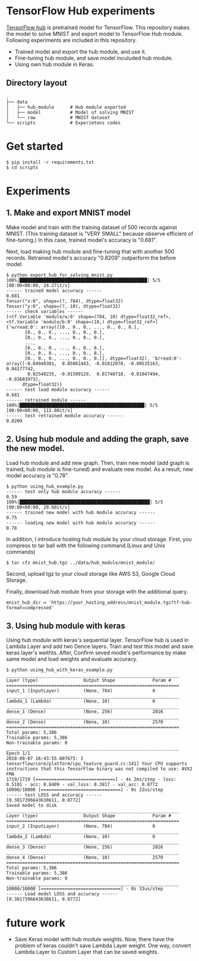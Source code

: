 # TensorFlow Hub experiments
[TensorFlow hub](https://www.tensorflow.org/hub/) is pretrained model for TensorFlow.
This repository makes the model to solve MNIST and export model to TensorFlow Hub module.
Following experiments are included in this repository.

* Trained model and export the hub module, and use it.
* Fine-tuning hub module, and save model inculuded hub module.
* Using own hub module in Keras.


## Directory layout
    .
    ├── data                
    │   ├── hub_module      # Hub module exported
    │   ├── model           # Model of solving MNIST
    │   └── raw             # MNIST dataset
    └── scripts             # Experimtens codes


# Get started
```
$ pip install -r requirements.txt
$ cd scripts
```

# Experiments

## 1. Make and export MNIST model
Make model and train with the training dataset of 500 records against MNIST. (This training dataset is "VERY SMALL" because observe efficient of fine-tuning.) In this case, trained model's accuracy is "0.681".

Next, load making hub module and fine-tuning that with another 500 records. Retrained model's accuracy "0.8209" outperform the before model.

```
$ python export_hub_for_solving_mnist.py
100%|████████████████████████████████████████████████| 5/5 [00:00<00:00, 24.27it/s]
------ trained model accuracy ------
0.681
Tensor("x:0", shape=(?, 784), dtype=float32)
Tensor("y:0", shape=(?, 10), dtype=float32)
------ check variables ------
[<tf.Variable 'module/w:0' shape=(784, 10) dtype=float32_ref>, <tf.Variable 'module/b:0' shape=(10,) dtype=float32_ref>]
{'w/read:0': array([[0., 0., 0., ..., 0., 0., 0.],
       [0., 0., 0., ..., 0., 0., 0.],
       [0., 0., 0., ..., 0., 0., 0.],
       ...,
       [0., 0., 0., ..., 0., 0., 0.],
       [0., 0., 0., ..., 0., 0., 0.],
       [0., 0., 0., ..., 0., 0., 0.]], dtype=float32), 'b/read:0': array([-0.04940301,  0.05061443, -0.01812078, -0.00535163,  0.04177742,
        0.02548235, -0.01509129,  0.01740718, -0.01047494, -0.03683973],
      dtype=float32)}
------ test load module accuracy ------
0.681
------ retrained module ------
100%|███████████████████████████████████████████████| 5/5 [00:00<00:00, 112.00it/s]
------ test retrained module accuracy ------
0.8209
```


## 2. Using hub module and adding the graph, save the new model.
Load hub module and add new graph. Then, train new model (add graph is trained, hub module is fine-tuned) and evaluate new model. As a result, new model accuracy is "0.78".

```
$ python using_hub_example.py
------ test only hub module accuracy ------
0.59
100%|█████████████████████████████████████████████████| 5/5 [00:00<00:00, 20.60it/s]
------ trained new model with hub module accuracy ------
0.75
------ loading new model with hub module accuracy ------
0.78
```

In addition, I introduce hosting hub module by your cloud storage. 
First, you compress to tar ball with the following command.(Linux and Unix commands)

```
$ tar cfz mnist_hub.tgz ../data/hub_module/mnist_module/
```

Second, upload tgz to your cloud storage like AWS S3, Google Cloud Storage.

Finally, download hub module from your storage with the additional query.

```
mnist_hub_dir = 'https://your_hosting_address/mnist_module.tgz?tf-hub-format=compressed'
```


## 3. Using hub module with keras
Using hub module with keras's sequential layer. TensorFlow hub is used in Lambda Layer and add two Dence layers. Train and test this model and save keras layer's weithts. After, Confirm seved modle's performance by make same model and load weights and evaluate accuracy.

```
$ python using_hub_with_keras_example.py 
_________________________________________________________________
Layer (type)                 Output Shape              Param #   
=================================================================
input_1 (InputLayer)         (None, 784)               0         
_________________________________________________________________
lambda_1 (Lambda)            (None, 10)                0         
_________________________________________________________________
dense_1 (Dense)              (None, 256)               2816      
_________________________________________________________________
dense_2 (Dense)              (None, 10)                2570      
=================================================================
Total params: 5,386
Trainable params: 5,386
Non-trainable params: 0
_________________________________________________________________
Epoch 1/1
2018-08-07 16:43:55.607675: I tensorflow/core/platform/cpu_feature_guard.cc:141] Your CPU supports instructions that this TensorFlow binary was not compiled to use: AVX2 FMA
1719/1719 [==============================] - 4s 2ms/step - loss: 0.5101 - acc: 0.8409 - val_loss: 0.3817 - val_acc: 0.8772
10000/10000 [==============================] - 0s 22us/step
------ test LOSS and accuracy ------
[0.3817396643638611, 0.8772]
Saved model to disk
_________________________________________________________________
Layer (type)                 Output Shape              Param #   
=================================================================
input_2 (InputLayer)         (None, 784)               0         
_________________________________________________________________
lambda_2 (Lambda)            (None, 10)                0         
_________________________________________________________________
dense_3 (Dense)              (None, 256)               2816      
_________________________________________________________________
dense_4 (Dense)              (None, 10)                2570      
=================================================================
Total params: 5,386
Trainable params: 5,386
Non-trainable params: 0
_________________________________________________________________
10000/10000 [==============================] - 0s 33us/step
------ Load model LOSS and accuracy ------
[0.3817396643638611, 0.8772]

```

# future work
* Save Keras model with hub module weights. Now, there have the problem of keras couldn't save Lambda Layer weight. One way, convert Lambda Layer to Custom Layer that can be saved weights.


